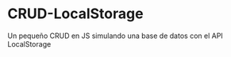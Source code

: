 CRUD-LocalStorage
=================

Un pequeño CRUD en JS simulando una base de datos con el API LocalStorage
